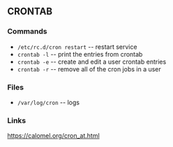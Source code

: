 ## CRONTAB
### Commands
+ `/etc/rc.d/cron restart` -- restart service
+ `crontab -l` -- print the entries from crontab
+ `crontab -e` -- create and edit a user crontab entries
+ `crontab -r` -- remove all of the cron jobs in a user 

### Files
+ `/var/log/cron` -- logs

### Links
https://calomel.org/cron_at.html
